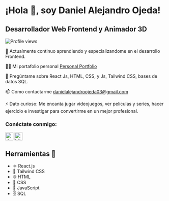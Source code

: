 # ¡Hola 👋, soy Daniel Alejandro Ojeda!
## Desarrollador Web Frontend y Animador 3D

![Profile views](https://komarev.com/ghpvc/?username=danielojeda25&label=Vistas%20de%20perfil&color=0e75b6&style=flat)

🌱 Actualmente continuo aprendiendo y especializandome en el desarrollo Frontend.

👨‍💻 Mi portafolio personal [Personal Portfolio](https://danistrysportfolio.vercel.app/)

💬 Pregúntame sobre React Js, HTML, CSS, y Js, Tailwind CSS, bases de datos SQL.

📫 Cómo contactarme danielalejandroojeda03@gmail.com

⚡ Dato curioso: Me encanta jugar videojuegos, ver películas y series, hacer ejercicio e investigar para convertirme en un mejor profesional.

<h3 align="left">Conéctate conmigo:</h3>
<p align="left">
<a href="https://twitter.com/dan_ojeda_dev03" target="_blank" rel="noreferrer"><img align="center" src="https://raw.githubusercontent.com/rahuldkjain/github-profile-readme-generator/master/src/images/icons/Social/twitter.svg" alt="dan_ojeda_dev03" height="25" width="25" /></a>
<a href="https://linkedin.com/in/https://www.linkedin.com/in/daniel-ojeda26" target="_blank" rel="noreferrer"><img align="center" src="https://raw.githubusercontent.com/rahuldkjain/github-profile-readme-generator/master/src/images/icons/Social/linked-in-alt.svg" alt="https://www.linkedin.com/in/daniel-ojeda26" height="25" width="25" /></a>
</p>


## Herramientas 🔧

- ⚛️ React.js
- 🎨 Tailwind CSS
- 🌐 HTML
- 🎨 CSS
- 🚀 JavaScript
- 🗄️ SQL

